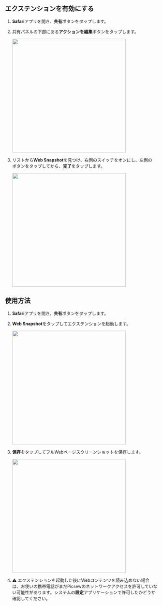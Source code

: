 ## エクステンションを有効にする

1. **Safari**アプリを開き、**共有**ボタンをタップします。

2. 共有パネルの下部にある**アクションを編集**ボタンをタップします。

    <img src="/assets/guide-web-snapshot-1.jpg" width="375" >


2. リストから**Web Snapshot**を見つけ、右側のスイッチをオンにし、左側の<img src="/assets/guide-plus.png" style="height:1em !important; vertical-align:-10%">ボタンをタップしてから、**完了**をタップします。

    <img src="/assets/guide-web-snapshot-2.jpg" width="375" >

## 使用方法

1. **Safari**アプリを開き、**共有**ボタンをタップします。

2. **Web Snapshot**をタップしてエクステンションを起動します。

    <img src="/assets/guide-web-snapshot-3.jpg" width="375" >


3. **保存**をタップしてフルWebページスクリーンショットを保存します。

    <img src="/assets/guide-web-snapshot-4.jpg" width="375" >


4. ⚠️ エクステンションを起動した後にWebコンテンツを読み込めない場合は、お使いの携帯電話がまだPicsewのネットワークアクセスを許可していない可能性があります。システムの**設定**アプリケーションで許可したかどうか確認してください。